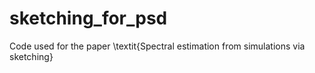 # sketching_for_psd
Code used for the paper \textit{Spectral estimation from simulations via sketching}
